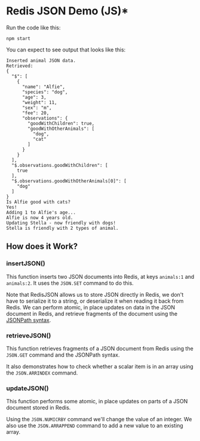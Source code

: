 # Redis JSON Demo (JS)\*

Run the code like this:

```
npm start
```

You can expect to see output that looks like this:

```
Inserted animal JSON data.
Retrieved:
{
  "$": [
    {
      "name": "Alfie",
      "species": "dog",
      "age": 3,
      "weight": 11,
      "sex": "m",
      "fee": 20,
      "observations": {
        "goodWithChildren": true,
        "goodWithOtherAnimals": [
          "dog",
          "cat"
        ]
      }
    }
  ],
  "$.observations.goodWithChildren": [
    true
  ],
  "$.observations.goodWithOtherAnimals[0]": [
    "dog"
  ]
}
Is Alfie good with cats?
Yes!
Adding 1 to Alfie's age...
Alfie is now 4 years old.
Updating Stella - now friendly with dogs!
Stella is friendly with 2 types of animal.
```

## How does it Work?

### insertJSON()

This function inserts two JSON documents into Redis, at keys `animals:1` and `animals:2`. It uses the `JSON.SET` command to do this.

Note that RedisJSON allows us to store JSON directly in Redis, we don't have to serialize it to a string, or deserialize it when reading it back from Redis. We can perform atomic, in place updates on data in the JSON document in Redis, and retrieve fragments of the document using the [JSONPath syntax](https://oss.redis.com/redisjson/path/).

### retrieveJSON()

This function retrieves fragments of a JSON document from Redis using the `JSON.GET` command and the JSONPath syntax.

It also demonstrates how to check whether a scalar item is in an array using the `JSON.ARRINDEX` command.

### updateJSON()

This function performs some atomic, in place updates on parts of a JSON document stored in Redis.

Using the `JSON.NUMICRBY` command we'll change the value of an integer. We also use the `JSON.ARRAPPEND` command to add a new value to an existing array.
